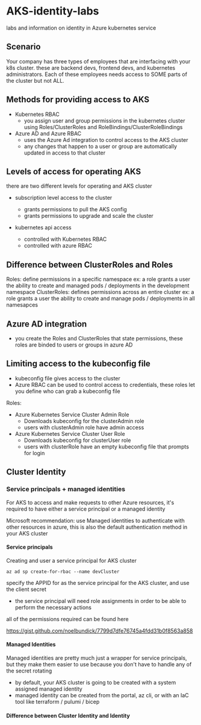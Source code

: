 # AKS-identity-labs
labs and information on identity in Azure kubernetes service



## Scenario 

Your company has three types of employees that are interfacing with your k8s cluster. these are backend devs, frontend devs, and kubernetes administrators. Each of these employees needs access to SOME parts of the cluster but not ALL. 

## Methods for providing access to AKS 

- Kubernetes RBAC 
    - you assign user and group permissions in the kubernetes cluster using Roles/ClusterRoles and RoleBindings/ClusterRoleBindings
- Azure AD and Azure RBAC 
    - uses the Azure Ad integration to control access to the AKS cluster 
    - any changes that happen to a user or group are automatically updated in access to that cluster 

## Levels of access for operating AKS 

there are two different levels for operating and AKS cluster 

- subscription level access to the cluster 
    - grants permissions to pull the AKS config 
    - grants permissions to upgrade and scale the cluster 

- kubernetes api access 
    - controlled with Kubernetes RBAC 
    - controlled with azure RBAC 



## Difference between ClusterRoles and Roles

Roles: define permissions in a specific namespace 
    ex: a role grants a user the ability to create and managed pods / deployments in the development namespace 
ClusterRoles: defines permissions across an entire cluster 
    ex: a role grants a user the ability to create and manage pods / deployments in all namesapces


## Azure AD integration 

- you create the Roles and ClusterRoles that state permissions, these roles are binded to users or groups in azure AD 


## Limiting access to the kubeconfig file 
- kubeconfig file gives access to the cluster 
- Azure RBAC can be used to control access to credentials, these roles let you define who can grab a kubeconfig file 

Roles: 
 - Azure Kubernetes Service Cluster Admin Role 
    - Downloads kubeconfig for the clusterAdmin role 
    - users with clusterAdmin role have admin access 
 - Azure Kubernetes Service Cluster User Role 
    - Downloads kubeconfig for clusterUser role 
    - users with clusterRole have an empty kubeconfig file that prompts for login 



## Cluster Identity 

### Service principals + managed identities 
For AKS to access and make requests to other Azure resources, it's required to have either a service principal or a managed identity

Microsoft recommendation: use Managed identities to authenticate with other resources in azure, this is also the default authentication method in your AKS cluster 


#### Service principals 
Creating and user a service principal for AKS cluster

```
az ad sp create-for-rbac --name devCluster
```

specify the APPID for as the service principal for the AKS cluster, and use the client secret
- the service principal will need role assignments in order to be able to perform the necessary actions 

all of the permissions required can be found here 

https://gist.github.com/noelbundick/7799d7dfe76745a4fdd31b0f8563a858


#### Managed Identities
Managed identities are pretty much just a wrapper for service principals, but they make them easier to use because you don't have to handle any of the secret rotating

- by default, your AKS cluster is going to be created with a system assigned managed identity
- managed identity can be created from the portal, az cli, or with an IaC tool like terraform / pulumi / bicep


#### Difference between Cluster Identity and Identity

